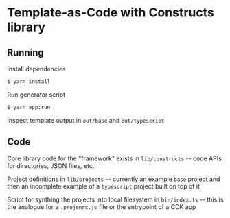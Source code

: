 # Template-as-Code with Constructs library

## Running

Install dependencies

```sh
$ yarn install
```

Run generator script

```sh
$ yarn app:run
```

Inspect template output in `out/base` and `out/typescript`

## Code

Core library code for the "framework" exists in `lib/constructs` -- code APIs for directories, JSON files, etc.

Project definitions in `lib/projects` -- currently an example `base` project and then an incomplete example of a `typescript` project built on top of it

Script for synthing the projects into local filesystem in `bin/index.ts` -- this is the analogue for a `.projenrc.js` file or the entrypoint of a CDK app